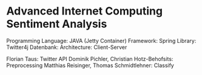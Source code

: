 Advanced Internet Computing Sentiment Analysis
===

Programming Language: JAVA (Jetty Container)
Framework: Spring
Library: Twitter4j
Datenbank: 
Architecture: Client-Server

Florian Taus: Twitter API
Dominik Pichler, Christian Hotz-Behofsits: Preprocessing
Matthias Reisinger, Thomas Schmidtlehner: Classify
